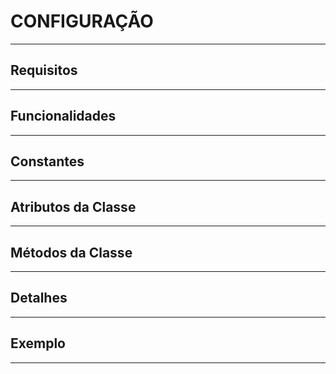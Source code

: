 # CONFIGURAÇÃO

---

## Requisitos

---

## Funcionalidades

---

## Constantes

---

## Atributos da Classe

---

## Métodos da Classe

---

## Detalhes

---

## Exemplo

---